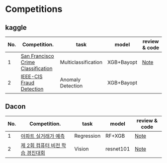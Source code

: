# Competitions

## kaggle

| No.  | Competition.                                                 | task                  | model                  |review & code                                                |
| ---- | ------------------------------------------------------------ | --------------------- | --------------------- | ------------------------------------------------------------ |
| 1    | [San Francisco Crime Classification](https://www.kaggle.com/c/sf-crime) |     Multiclassification      |      XGB+Bayopt      | [Note](https://colab.research.google.com/github/sejin-sim/Competitions/blob/main/%5BKAGGLE%5D_San_Francisco_Crime_Classification.ipynb) |
| 2    | [IEEE-CIS Fraud Detection](https://www.kaggle.com/c/ieee-fraud-detection/overview) | Anomaly Detection |      XGB+Bayopt      | |[Note](https://colab.research.google.com/github/sejin-sim/Competitions/blob/main/%5BKAGGLE%5D_IEEE_CIS_fraud_detection.ipynb) |

## Dacon

| No.  | Competition.                                                 | task                  | model                  |review & code                                                |
| ---- | ------------------------------------------------------------ | --------------------- | --------------------- | ------------------------------------------------------------ |
| 1    | [아파트 실거래가 예측](https://dacon.io/competitions/official/21265/overview/description/) |   Regression   |  RF+XGB | [Note](https://colab.research.google.com/github/sejin-sim/Competitions/blob/main/%5BDACON%5D_%EC%95%84%ED%8C%8C%ED%8A%B8_%EC%8B%A4%EA%B1%B0%EB%9E%98%EA%B0%80_%EC%98%88%EC%B8%A1.ipynb) |
| 2    | [제 2회 컴퓨터 비전 학습 경진대회](https://dacon.io/competitions/official/235697/overview/) |   Vision   |  resnet101 | [Note](https://colab.research.google.com/github/sejin-sim/Competitions/blob/main/%5BDACON%5D_%EC%A0%9C_2%ED%9A%8C_%EC%BB%B4%ED%93%A8%ED%84%B0_%EB%B9%84%EC%A0%84_%ED%95%99%EC%8A%B5_%EA%B2%BD%EC%A7%84%EB%8C%80%ED%9A%8C.ipynb) |

